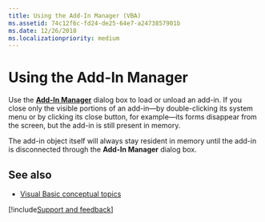 ```yaml
---
title: Using the Add-In Manager (VBA)
ms.assetid: 74c12f6c-fd24-de25-64e7-a2473857901b
ms.date: 12/26/2018
ms.localizationpriority: medium
---
```



# Using the Add-In Manager

Use the **[Add-In Manager](../../reference/user-interface-help/add-in-manager-dialog-box.md)** dialog box to load or unload an add-in. If you close only the visible portions of an add-in—by double-clicking its system menu or by clicking its close button, for example—its forms disappear from the screen, but the add-in is still present in memory. 

The add-in object itself will always stay resident in memory until the add-in is disconnected through the **Add-In Manager** dialog box.


## See also

- [Visual Basic conceptual topics](../../reference/user-interface-help/visual-basic-conceptual-topics.md)

[!include[Support and feedback](~/includes/feedback-boilerplate.md)]
